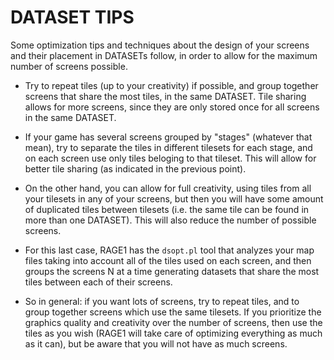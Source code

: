 # DATASET TIPS

Some optimization tips and techniques about the design of your screens and
their placement in DATASETs follow, in order to allow for the maximum number
of screens possible.

- Try to repeat tiles (up to your creativity) if possible, and group
  together screens that share the most tiles, in the same DATASET. Tile
  sharing allows for more screens, since they are only stored once for all
  screens in the same DATASET.

- If your game has several screens grouped by "stages" (whatever that mean),
  try to separate the tiles in different tilesets for each stage, and on
  each screen use only tiles beloging to that tileset.  This will allow for
  better tile sharing (as indicated in the previous point).

- On the other hand, you can allow for full creativity, using tiles from all
  your tilesets in any of your screens, but then you will have some amount
  of duplicated tiles between tilesets (i.e. the same tile can be found in
  more than one DATASET). This will also reduce the number of possible
  screens.

- For this last case, RAGE1 has the `dsopt.pl` tool that analyzes your map
  files taking into account all of the tiles used on each screen, and then
  groups the screens N at a time generating datasets that share the most
  tiles between each of their screens.

- So in general: if you want lots of screens, try to repeat tiles, and to
  group together screens which use the same tilesets. If you prioritize the
  graphics quality and creativity over the number of screens, then use the
  tiles as you wish (RAGE1 will take care of optimizing everything as much
  as it can), but be aware that you will not have as much screens.

